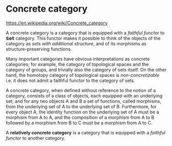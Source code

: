 # Concrete category

https://en.wikipedia.org/wiki/Concrete_category

A concrete category is a category that is equipped with a *faithful functor* to 𝗦𝗲𝘁 category. This functor makes it possible to think of the objects of the category as *sets with additional structure*, and of its morphisms as structure-preserving functions.

Many important categories have obvious interpretations as concrete categories; for example, the category of topological spaces and the category of groups, and trivially also the category of sets itself. On the other hand, the homotopy category of topological spaces is *non-concretizable* i.e. it does not admit a faithful functor to the category of sets.

A concrete category, when defined without reference to the notion of a category, consists of a class of objects, each equipped with an underlying set; and for any two objects A and B a set of functions, called morphisms, from the underlying set of A to the underlying set of B. Furthermore, for every object A, the identity function on the underlying set of A must be a morphism from A to A, and the composition of a morphism from A to B followed by a morphism from B to C must be a morphism from A to C.


A **relatively concrete category** is a category that is equipped with a *faithful functor* to another category.
